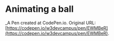 # Animating a ball
 _A Pen created at CodePen.io. Original URL: [https://codepen.io/w3devcampus/pen/EWMBeR](https://codepen.io/w3devcampus/pen/EWMBeR).

 